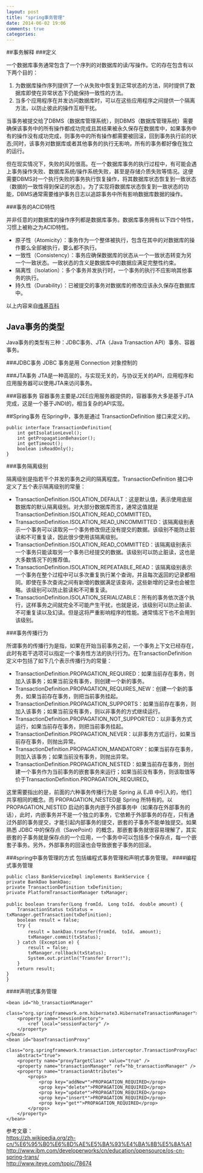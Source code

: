 ```yaml
---
layout: post
title: "spring事务管理"
date: 2014-06-02 19:06
comments: true
categories: 
---
```


##事务解释
###定义

一个数据库事务通常包含了一个序列的对数据库的读/写操作。它的存在包含有以下两个目的：  
 
1. 为数据库操作序列提供了一个从失败中恢复到正常状态的方法，同时提供了数据库即使在异常状态下仍能保持一致性的方法。  
2. 当多个应用程序在并发访问数据库时，可以在这些应用程序之间提供一个隔离方法，以防止彼此的操作互相干扰。<!--more-->  

当事务被提交给了DBMS（数据库管理系统），则DBMS（数据库管理系统）需要确保该事务中的所有操作都成功完成且其结果被永久保存在数据库中，如果事务中有的操作没有成功完成，则事务中的所有操作都需要被回滚，回到事务执行前的状态;同时，该事务对数据库或者其他事务的执行无影响，所有的事务都好像在独立的运行。   

但在现实情况下，失败的风险很高。在一个数据库事务的执行过程中，有可能会遇上事务操作失败、数据库系统/操作系统失败，甚至是存储介质失败等情况。这便需要DBMS对一个执行失败的事务执行恢复操作，将其数据库状态恢复到一致状态（数据的一致性得到保证的状态）。为了实现将数据库状态恢复到一致状态的功能，DBMS通常需要维护事务日志以追踪事务中所有影响数据库数据的操作。  

###事务的ACID特性  

并非任意的对数据库的操作序列都是数据库事务。数据库事务拥有以下四个特性，习惯上被称之为ACID特性。

* 原子性（Atomicity）：事务作为一个整体被执行，包含在其中的对数据库的操作要么全部被执行，要么都不执行。
* 一致性（Consistency）：事务应确保数据库的状态从一个一致状态转变为另一个一致状态。一致状态的含义是数据库中的数据应满足完整性约束。
* 隔离性（Isolation）：多个事务并发执行时，一个事务的执行不应影响其他事务的执行。
* 持久性（Durability）：已被提交的事务对数据库的修改应该永久保存在数据库中。

以上内容来自[维基百科](https://zh.wikipedia.org/zh-cn/%E6%95%B0%E6%8D%AE%E5%BA%93%E4%BA%8B%E5%8A%A1)

## Java事务的类型

Java事务的类型有三种：JDBC事务、JTA（Java Transaction API）事务、容器事务。   

###JDBC事务
JDBC 事务是用 Connection 对象控制的

###JTA事务
JTA是一种高层的，与实现无关的，与协议无关的API，应用程序和应用服务器可以使用JTA来访问事务。

###容器事务
容器事务主要是J2EE应用服务器提供的，容器事务大多是基于JTA完成，这是一个基于JNDI的，相当复杂的API实现。

##Spring事务
在Spring中，事务是通过 TransactionDefinition 接口来定义的。  

	public interface TransactionDefinition{
		int getIsolationLevel();
		int getPropagationBehavior();
		int getTimeout();
		boolean isReadOnly();
	}
	
###事务隔离级别

隔离级别是指若干个并发的事务之间的隔离程度。TransactionDefinition 接口中定义了五个表示隔离级别的常量：  


* TransactionDefinition.ISOLATION_DEFAULT：这是默认值，表示使用底层数据库的默认隔离级别。对大部分数据库而言，通常这值就是TransactionDefinition.ISOLATION_READ_COMMITTED。
* TransactionDefinition.ISOLATION_READ_UNCOMMITTED：该隔离级别表示一个事务可以读取另一个事务修改但还没有提交的数据。该级别不能防止脏读和不可重复读，因此很少使用该隔离级别。  
* TransactionDefinition.ISOLATION_READ_COMMITTED：该隔离级别表示一个事务只能读取另一个事务已经提交的数据。该级别可以防止脏读，这也是大多数情况下的推荐值。
* TransactionDefinition.ISOLATION_REPEATABLE_READ：该隔离级别表示一个事务在整个过程中可以多次重复执行某个查询，并且每次返回的记录都相同。即使在多次查询之间有新增的数据满足该查询，这些新增的记录也会被忽略。该级别可以防止脏读和不可重复读。
* TransactionDefinition.ISOLATION_SERIALIZABLE：所有的事务依次逐个执行，这样事务之间就完全不可能产生干扰，也就是说，该级别可以防止脏读、不可重复读以及幻读。但是这将严重影响程序的性能。通常情况下也不会用到该级别。  

###事务传播行为

所谓事务的传播行为是指，如果在开始当前事务之前，一个事务上下文已经存在，此时有若干选项可以指定一个事务性方法的执行行为。在TransactionDefinition定义中包括了如下几个表示传播行为的常量：  

* TransactionDefinition.PROPAGATION_REQUIRED：如果当前存在事务，则加入该事务；如果当前没有事务，则创建一个新的事务。
* TransactionDefinition.PROPAGATION_REQUIRES_NEW：创建一个新的事务，如果当前存在事务，则把当前事务挂起。
* TransactionDefinition.PROPAGATION_SUPPORTS：如果当前存在事务，则加入该事务；如果当前没有事务，则以非事务的方式继续运行。
* TransactionDefinition.PROPAGATION_NOT_SUPPORTED：以非事务方式运行，如果当前存在事务，则把当前事务挂起。
* TransactionDefinition.PROPAGATION_NEVER：以非事务方式运行，如果当前存在事务，则抛出异常。
* TransactionDefinition.PROPAGATION_MANDATORY：如果当前存在事务，则加入该事务；如果当前没有事务，则抛出异常。
* TransactionDefinition.PROPAGATION_NESTED：如果当前存在事务，则创建一个事务作为当前事务的嵌套事务来运行；如果当前没有事务，则该取值等价于TransactionDefinition.PROPAGATION_REQUIRED。

这里需要指出的是，前面的六种事务传播行为是 Spring 从 EJB 中引入的，他们共享相同的概念。而 PROPAGATION_NESTED是 Spring 所特有的。以 PROPAGATION_NESTED 启动的事务内嵌于外部事务中（如果存在外部事务的话），此时，内嵌事务并不是一个独立的事务，它依赖于外部事务的存在，只有通过外部的事务提交，才能引起内部事务的提交，嵌套的子事务不能单独提交。如果熟悉 JDBC 中的保存点（SavePoint）的概念，那嵌套事务就很容易理解了，其实嵌套的子事务就是保存点的一个应用，一个事务中可以包括多个保存点，每一个嵌套子事务。另外，外部事务的回滚也会导致嵌套子事务的回滚。  

###spring中事务管理的方式
包括编程式事务管理和声明式事务管理。
####编程式事务管理

	public class BankServiceImpl implements BankService {
	private BankDao bankDao;
	private TransactionDefinition txDefinition;
	private PlatformTransactionManager txManager;

	public boolean transfer(Long fromId， Long toId， double amount) {
		TransactionStatus txStatus = txManager.getTransaction(txDefinition);
		boolean result = false;
		try {
			result = bankDao.transfer(fromId， toId， amount);
			txManager.commit(txStatus);
		} catch (Exception e) {
			result = false;
			txManager.rollback(txStatus);
			System.out.println("Transfer Error!");
		}
		return result;
	}
	}

####声明式事务管理

	<bean id="hb_transactionManager"
		class="org.springframework.orm.hibernate3.HibernateTransactionManager">
		<property name="sessionFactory">
			<ref local="sessionFactory" />
		</property>
	</bean>
	<bean id="baseTransactionProxy"
		class="org.springframework.transaction.interceptor.TransactionProxyFactoryBean"
		abstract="true">
		<property name="proxyTargetClass" value="true" />
		<property name="transactionManager" ref="hb_transactionManager" />
		<property name="transactionAttributes">
			<props>
				<prop key="addNew*">PROPAGATION_REQUIRED</prop>
				<prop key="delete*">PROPAGATION_REQUIRED</prop>
				<prop key="update*">PROPAGATION_REQUIRED</prop>
				<prop key="insert*">PROPAGATION_REQUIRED</prop>
				<prop key="get*">PROPAGATION_REQUIRED</prop>
			</props>
		</property>
	</bean>
	
	
参考文章：  
https://zh.wikipedia.org/zh-cn/%E6%95%B0%E6%8D%AE%E5%BA%93%E4%BA%8B%E5%8A%A1
http://www.ibm.com/developerworks/cn/education/opensource/os-cn-spring-trans/   
http://www.iteye.com/topic/78674